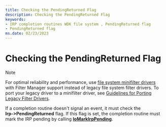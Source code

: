 ```yaml
---
title: Checking the PendingReturned Flag
description: Checking the PendingReturned Flag
keywords:
- IRP completion routines WDK file system , PendingReturned flag
- PendingReturned flag
ms.date: 02/23/2023
---
```


# Checking the PendingReturned Flag

> [!NOTE]
> For optimal reliability and performance, use [file system minifilter drivers](./filter-manager-concepts.md) with Filter Manager support instead of legacy file system filter drivers. To port your legacy driver to a minifilter driver, see [Guidelines for Porting Legacy Filter Drivers](guidelines-for-porting-legacy-filter-drivers.md).

If a completion routine doesn't signal an event, it must check the **Irp‑>PendingReturned** flag. If this flag is set, the completion routine must mark the IRP pending by calling [**IoMarkIrpPending**](/windows-hardware/drivers/ddi/wdm/nf-wdm-iomarkirppending).
